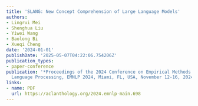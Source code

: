 ```yaml
---
title: 'SLANG: New Concept Comprehension of Large Language Models'
authors:
- Lingrui Mei
- Shenghua Liu
- Yiwei Wang
- Baolong Bi
- Xueqi Cheng
date: '2024-01-01'
publishDate: '2025-05-07T04:22:06.754206Z'
publication_types:
- paper-conference
publication: '*Proceedings of the 2024 Conference on Empirical Methods in Natural
  Language Processing, EMNLP 2024, Miami, FL, USA, November 12-16, 2024*'
links:
- name: PDF
  url: https://aclanthology.org/2024.emnlp-main.698
---
```


